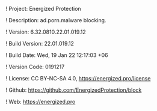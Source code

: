 ! Project: Energized Protection

! Description: ad.porn.malware blocking.

! Version: 6.32.0810.22.01.019.12

! Build Version: 22.01.019.12

! Build Date: Wed, 19 Jan 22 12:17:03 +06

! Version Code: 0191217

! License: CC BY-NC-SA 4.0, https://energized.pro/license

! Github: https://github.com/EnergizedProtection/block

! Web: https://energized.pro
